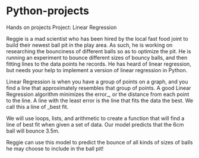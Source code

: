 # Python-projects
Hands on projects
Project: Linear Regression

Reggie is a mad scientist who has been hired by the local fast food joint to build their newest ball pit in the play area. As such, he is working on researching the bounciness of different balls so as to optimize the pit. He is running an experiment to bounce different sizes of bouncy balls, and then fitting lines to the data points he records. He has heard of linear regression, but needs your help to implement a version of linear regression in Python.

Linear Regression is when you have a group of points on a graph, and you find a line that approximately resembles that group of points. A good Linear Regression algorithm minimizes the error_, or the distance from each point to the line. A line with the least error is the line that fits the data the best. We call this a line of _best fit.

We will use loops, lists, and arithmetic to create a function that will find a line of best fit when given a set of data.
Our model predicts that the 6cm ball will bounce 3.5m.

Reggie can use this model to predict the bounce of all kinds of sizes of balls he may choose to include in the ball pit!
